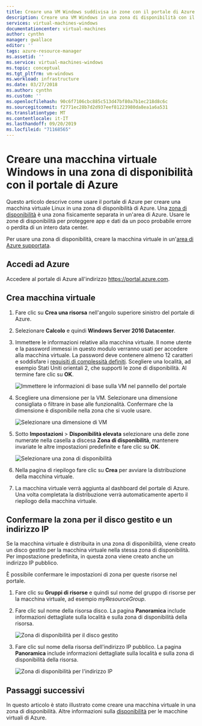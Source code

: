 ```yaml
---
title: Creare una VM Windows suddivisa in zone con il portale di Azure | Microsoft Docs
description: Creare una VM Windows in una zona di disponibilità con il portale di Azure
services: virtual-machines-windows
documentationcenter: virtual-machines
author: cynthn
manager: gwallace
editor: ''
tags: azure-resource-manager
ms.assetid: ''
ms.service: virtual-machines-windows
ms.topic: conceptual
ms.tgt_pltfrm: vm-windows
ms.workload: infrastructure
ms.date: 03/27/2018
ms.author: cynthn
ms.custom: ''
ms.openlocfilehash: 90c6f7106cbc885c513d47bf80a7b1ec218d8c6c
ms.sourcegitcommit: f2771ec28b7d2d937eef81223980da8ea1a6a531
ms.translationtype: MT
ms.contentlocale: it-IT
ms.lasthandoff: 09/20/2019
ms.locfileid: "71168565"
---
```

# <a name="create-a-windows-virtual-machine-in-an-availability-zone-with-the-azure-portal"></a>Creare una macchina virtuale Windows in una zona di disponibilità con il portale di Azure

Questo articolo descrive come usare il portale di Azure per creare una macchina virtuale Linux in una zona di disponibilità di Azure. Una [zona di disponibilità](../../availability-zones/az-overview.md) è una zona fisicamente separata in un'area di Azure. Usare le zone di disponibilità per proteggere app e dati da un poco probabile errore o perdita di un intero data center.

Per usare una zona di disponibilità, creare la macchina virtuale in un'[area di Azure supportata](../../availability-zones/az-overview.md#services-support-by-region).

## <a name="sign-in-to-azure"></a>Accedi ad Azure 

Accedere al portale di Azure all'indirizzo https://portal.azure.com.

## <a name="create-virtual-machine"></a>Crea macchina virtuale

1. Fare clic su **Crea una risorsa** nell'angolo superiore sinistro del portale di Azure.

2. Selezionare **Calcolo** e quindi **Windows Server 2016 Datacenter**. 

3. Immettere le informazioni relative alla macchina virtuale. Il nome utente e la password immessi in questo modulo verranno usati per accedere alla macchina virtuale. La password deve contenere almeno 12 caratteri e soddisfare i [requisiti di complessità definiti](faq.md#what-are-the-password-requirements-when-creating-a-vm). Scegliere una località, ad esempio Stati Uniti orientali 2, che supporti le zone di disponibilità. Al termine fare clic su **OK**.

    ![Immettere le informazioni di base sulla VM nel pannello del portale](./media/create-portal-availability-zone/create-windows-vm-portal-basic-blade.png)

4. Scegliere una dimensione per la VM. Selezionare una dimensione consigliata o filtrare in base alle funzionalità. Confermare che la dimensione è disponibile nella zona che si vuole usare.

    ![Selezionare una dimensione di VM](./media/create-portal-availability-zone/create-windows-vm-portal-sizes.png)  

5. Sotto **Impostazioni** > **Disponibilità elevata** selezionare una delle zone numerate nella casella a discesa **Zona di disponibilità**, mantenere invariate le altre impostazioni predefinite e fare clic su **OK**.

    ![Selezionare una zona di disponibilità](./media/create-portal-availability-zone/create-windows-vm-portal-availability-zone.png)

6. Nella pagina di riepilogo fare clic su **Crea** per avviare la distribuzione della macchina virtuale.

7. La macchina virtuale verrà aggiunta al dashboard del portale di Azure. Una volta completata la distribuzione verrà automaticamente aperto il riepilogo della macchina virtuale.

## <a name="confirm-zone-for-managed-disk-and-ip-address"></a>Confermare la zona per il disco gestito e un indirizzo IP

Se la macchina virtuale è distribuita in una zona di disponibilità, viene creato un disco gestito per la macchina virtuale nella stessa zona di disponibilità. Per impostazione predefinita, in questa zona viene creato anche un indirizzo IP pubblico.

È possibile confermare le impostazioni di zona per queste risorse nel portale.  

1. Fare clic su **Gruppi di risorse** e quindi sul nome del gruppo di risorse per la macchina virtuale, ad esempio *myResourceGroup*.

2. Fare clic sul nome della risorsa disco. La pagina **Panoramica** include informazioni dettagliate sulla località e sulla zona di disponibilità della risorsa.

    ![Zona di disponibilità per il disco gestito](./media/create-portal-availability-zone/create-windows-vm-portal-disk.png)

3. Fare clic sul nome della risorsa dell'indirizzo IP pubblico. La pagina **Panoramica** include informazioni dettagliate sulla località e sulla zona di disponibilità della risorsa.

    ![Zona di disponibilità per l'indirizzo IP](./media/create-portal-availability-zone/create-windows-vm-portal-ip.png)



## <a name="next-steps"></a>Passaggi successivi

In questo articolo è stato illustrato come creare una macchina virtuale in una zona di disponibilità. Altre informazioni sulla [disponibilità](availability.md) per le macchine virtuali di Azure.
